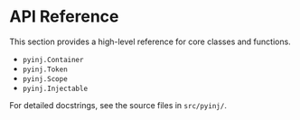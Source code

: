 # API Reference

This section provides a high-level reference for core classes and functions.

- `pyinj.Container`
- `pyinj.Token`
- `pyinj.Scope`
- `pyinj.Injectable`

For detailed docstrings, see the source files in `src/pyinj/`.

